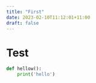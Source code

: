```yaml
---
title: "First"
date: 2023-02-10T11:12:01+11:00
draft: false
---
```


# Test

```python
def hellow():
    print('hello')
```
